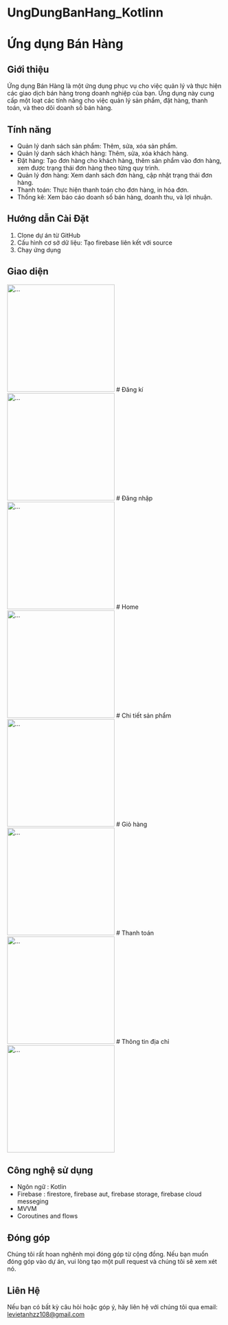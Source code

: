 # UngDungBanHang_Kotlinn
# Ứng dụng Bán Hàng

## Giới thiệu

Ứng dụng Bán Hàng là một ứng dụng phục vụ cho việc quản lý và thực hiện các giao dịch bán hàng trong doanh nghiệp của bạn. Ứng dụng này cung cấp một loạt các tính năng cho việc quản lý sản phẩm, đặt hàng, thanh toán, và theo dõi doanh số bán hàng.

## Tính năng

- Quản lý danh sách sản phẩm: Thêm, sửa, xóa sản phẩm.
- Quản lý danh sách khách hàng: Thêm, sửa, xóa khách hàng.
- Đặt hàng: Tạo đơn hàng cho khách hàng, thêm sản phẩm vào đơn hàng, xem được trạng thái đơn hàng theo từng quy trình.
- Quản lý đơn hàng: Xem danh sách đơn hàng, cập nhật trạng thái đơn hàng.
- Thanh toán: Thực hiện thanh toán cho đơn hàng, in hóa đơn.
- Thống kê: Xem báo cáo doanh số bán hàng, doanh thu, và lợi nhuận.

## Hướng dẫn Cài Đặt

1. Clone dự án từ GitHub
3. Cấu hình cơ sở dữ liệu: Tạo firebase liên kết với source
4. Chạy ứng dụng

## Giao diện
<img src="https://user-images.githubusercontent.com/105142161/283671716-47415597-b9ff-4ded-9801-e9359ea51af3.png" alt="..." width="250" />
# Đăng kí
<img src="https://user-images.githubusercontent.com/105142161/283674623-29d1c55a-3773-47f0-a1c4-6c49e3853c9b.png" alt="..." width="250" />
# Đăng nhập
<img src="https://user-images.githubusercontent.com/105142161/283674632-b608437f-5ea4-48cf-b5b1-fea6c235c495.png" alt="..." width="250" />
# Home
<img src="https://user-images.githubusercontent.com/105142161/283671136-a1d46c59-84f2-4732-94d6-746e1f477ac5.png" alt="..." width="250" />
# Chi tiết sản phẩm
<img src="https://private-user-images.githubusercontent.com/105142161/285602241-5a42893c-3ed5-445e-8697-7d6e668d04e9.png?jwt=eyJhbGciOiJIUzI1NiIsInR5cCI6IkpXVCJ9.eyJpc3MiOiJnaXRodWIuY29tIiwiYXVkIjoicmF3LmdpdGh1YnVzZXJjb250ZW50LmNvbSIsImtleSI6ImtleTEiLCJleHAiOjE3MDA5Mjg3MjMsIm5iZiI6MTcwMDkyODQyMywicGF0aCI6Ii8xMDUxNDIxNjEvMjg1NjAyMjQxLTVhNDI4OTNjLTNlZDUtNDQ1ZS04Njk3LTdkNmU2NjhkMDRlOS5wbmc_WC1BbXotQWxnb3JpdGhtPUFXUzQtSE1BQy1TSEEyNTYmWC1BbXotQ3JlZGVudGlhbD1BS0lBSVdOSllBWDRDU1ZFSDUzQSUyRjIwMjMxMTI1JTJGdXMtZWFzdC0xJTJGczMlMkZhd3M0X3JlcXVlc3QmWC1BbXotRGF0ZT0yMDIzMTEyNVQxNjA3MDNaJlgtQW16LUV4cGlyZXM9MzAwJlgtQW16LVNpZ25hdHVyZT1mZmVlYzhlNmQwNjkxZjY4NWUyYzg2NWI2ZjExNjc0ODIzZWE0MGRjNDBiNGIyNDllOWRlYjk1ODU4YmZhNmU0JlgtQW16LVNpZ25lZEhlYWRlcnM9aG9zdCZhY3Rvcl9pZD0wJmtleV9pZD0wJnJlcG9faWQ9MCJ9.J1lTMy6HntvTYrrdlsreCYkBRD_4KOYQaFBZZgFJ1Tw" alt="..." width="250" />
# Giỏ hàng
<img src="https://user-images.githubusercontent.com/105142161/283728661-bd811804-57be-4096-8c61-c3d3988524b4.png" alt="..." width="250" />
# Thanh toán
<img src="https://private-user-images.githubusercontent.com/105142161/285637034-648e2512-fdb6-4092-b3ad-cd1949a65cef.png?jwt=eyJhbGciOiJIUzI1NiIsInR5cCI6IkpXVCJ9.eyJpc3MiOiJnaXRodWIuY29tIiwiYXVkIjoicmF3LmdpdGh1YnVzZXJjb250ZW50LmNvbSIsImtleSI6ImtleTEiLCJleHAiOjE3MDA5ODYyODEsIm5iZiI6MTcwMDk4NTk4MSwicGF0aCI6Ii8xMDUxNDIxNjEvMjg1NjM3MDM0LTY0OGUyNTEyLWZkYjYtNDA5Mi1iM2FkLWNkMTk0OWE2NWNlZi5wbmc_WC1BbXotQWxnb3JpdGhtPUFXUzQtSE1BQy1TSEEyNTYmWC1BbXotQ3JlZGVudGlhbD1BS0lBSVdOSllBWDRDU1ZFSDUzQSUyRjIwMjMxMTI2JTJGdXMtZWFzdC0xJTJGczMlMkZhd3M0X3JlcXVlc3QmWC1BbXotRGF0ZT0yMDIzMTEyNlQwODA2MjFaJlgtQW16LUV4cGlyZXM9MzAwJlgtQW16LVNpZ25hdHVyZT04Y2NiMDI3Yjc3NjZhZGNjYTI3YmNkOWJjMGVkZTgxYjI1ZWE5MzBkMTg5NWQyOTM1YzI5NmEzZmE0NGFmZGRjJlgtQW16LVNpZ25lZEhlYWRlcnM9aG9zdCZhY3Rvcl9pZD0wJmtleV9pZD0wJnJlcG9faWQ9MCJ9.ZqZXJrnmhUx3o84zhU6AjVa5MGrAKLOi1KiFLiDKgrk" alt="..." width="250" />
# Thông tin địa chỉ
<img src="https://github.com/levietanh2003/UngDungBanHang_Kotlinn/assets/105142161/c94d828a-d6e7-4c3e-bac3-0107a49676b6" alt="..." width="250" />


## Công nghệ sử dụng

- Ngôn ngữ : Kotlin 
- Firebase : firestore, firebase aut, firebase storage, firebase cloud messeging
- MVVM
- Coroutines and flows
  
## Đóng góp

Chúng tôi rất hoan nghênh mọi đóng góp từ cộng đồng. Nếu bạn muốn đóng góp vào dự án, vui lòng tạo một pull request và chúng tôi sẽ xem xét nó.

## Liên Hệ

Nếu bạn có bất kỳ câu hỏi hoặc góp ý, hãy liên hệ với chúng tôi qua email: levietanhzz108@gmail.com
